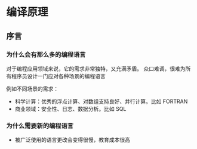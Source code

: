 # 编译原理

## 序言

### 为什么会有那么多的编程语言

对于编程应用领域来说，它的需求非常独特，又充满矛盾。
众口难调，很难为所有程序员设计一门应对各种场景的编程语言

例如不同场景的需求：

- 科学计算：优秀的浮点计算、对数组支持良好、并行计算。比如 FORTRAN
- 商业领域：安全性、日志、数据分析。比如 SQL

### 为什么需要新的编程语言

- 被广泛使用的语言更改会变得很慢，教育成本很高

